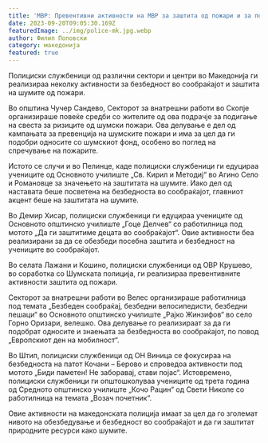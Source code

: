 ```yaml
---
title: 'МВР: Превентивни активности на МВР за заштита од пожари и за поголема безбедност во сообраќајот - 20 СЕПТЕМВРИ 2023'
date: 2023-09-20T09:05:30.169Z
featuredImage: ../img/police-mk.jpg.webp
author: Филип Поповски
category: македонија
featured: true
---
```

Полициски службеници од различни сектори и центри во Македонија ги реализираа неколку активности за безбедност во сообраќајот и заштита на шумите од пожари.

Во општина Чучер Сандево, Секторот за внатрешни работи во Скопје организираше повеќе средби со жителите од ова подрачје за подигање на свеста за ризиците од шумски пожари. Ова делување е дел од кампањата за превенција на шумските пожари и има за цел да ги подобри односите со шумскиот фонд, особено во поглед на спречување на пожарите.

Истото се случи и во Пелинце, каде полициски службеници ги едуцираа учениците од Основното училиште „Св. Кирил и Методиј“ во Агино Село и Романовце за значењето на заштитата на шумите. Иако дел од наставата беше посветена на безбедноста во сообраќајот, главниот акцент беше на заштитата на шумите.

Во Демир Хисар, полициски службеници ги едуцираа учениците од Основното општинско училиште „Гоце Делчев“ со работилница под мотото „Да ги заштитиме децата во сообраќајот“. Овие активности беа реализирани за да се обезбеди посебна заштита и безбедност на учениците во сообраќајот.

Во селата Лажани и Кошино, полициски службеници од ОВР Крушево, во соработка со Шумската полиција, ги реализираа превентивните активности заштита од пожари.

Секторот за внатрешни работи во Велес организираше работилница под темата „Безбеден сообраќај, безбедни велосипедисти, безбедни пешаци“ во Основното општинско училиште „Рајко Жинзифов“ во село Горно Оризари, велешко. Ова делување го реализираат за да ги подобрат односите и знаењата за безбедноста во сообраќајот, по повод „Европскиот ден на мобилност“.

Во Штип, полициски службеници од ОН Виница се фокусираа на безбедноста на патот Кочани – Берово и спроведоа активности под мотото „Биди паметен! Не заборавај, стави појас“. Истовремено, полициски службеници ги општошколуваа учениците од трета година од Средното општинско училиште „Кочо Рацин“ од Свети Николе со работилница на темата „Возач почетник“.

Овие активности на македонската полиција имаат за цел да го зголемат нивото на обезбедување и безбедност во сообраќајот и да ги заштитат природните ресурси како шумите.
